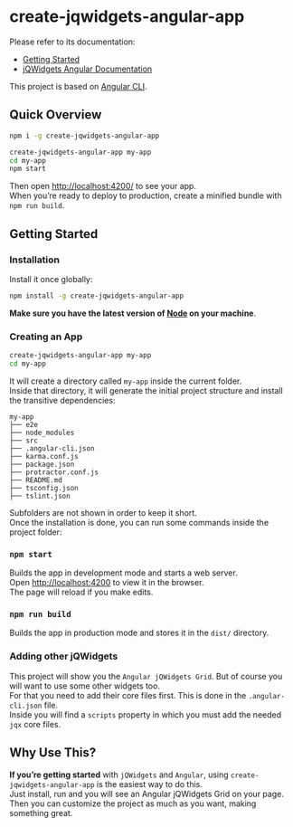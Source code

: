 # create-jqwidgets-angular-app
Please refer to its documentation:
  - [Getting Started](https://github.com/jqwidgets/create-jqwidgets-angular-app/blob/master/README.md#getting-started) 
  - [jQWidgets Angular Documentation](http://www.jqwidgets.com/angular-components-documentation/)

This project is based on [Angular CLI](https://cli.angular.io/).

## Quick Overview
```sh
npm i -g create-jqwidgets-angular-app 

create-jqwidgets-angular-app my-app
cd my-app
npm start
```

Then open [http://localhost:4200/](http://localhost:4200/) to see your app.<br>
When you’re ready to deploy to production, create a minified bundle with `npm run build`.

## Getting Started

### Installation

Install it once globally:

```sh
npm install -g create-jqwidgets-angular-app
```

**Make sure you have the latest version of [Node](https://nodejs.org/en/) on your machine**.

### Creating an App

```sh
create-jqwidgets-angular-app my-app
cd my-app
```

It will create a directory called `my-app` inside the current folder.<br>
Inside that directory, it will generate the initial project structure and install the transitive dependencies:

```
my-app
├── e2e
├── node_modules
├── src
├── .angular-cli.json
├── karma.conf.js
├── package.json
├── protractor.conf.js
├── README.md
├── tsconfig.json
├── tslint.json
```

Subfolders are not shown in order to keep it short.<br>
Once the installation is done, you can run some commands inside the project folder:

### `npm start`
Builds the app in development mode and starts a web server. <br />
Open [http://localhost:4200](http://localhost:4200) to view it in the browser. <br />
The page will reload if you make edits.

### `npm run build`
Builds the app in production mode and stores it in the `dist/` directory.

### Adding other jQWidgets

This project will show you the `Angular jQWidgets Grid`. But of course you will want to use some other widgets too. <br />
For that you need to add their core files first. This is done in the `.angular-cli.json` file. <br />
Inside you will find a `scripts` property in which you must add the needed `jqx` core files. 

## Why Use This?

**If you’re getting started** with `jQWidgets` and `Angular`, using `create-jqwidgets-angular-app` is the easiest way to do this.  <br />
Just install, run and you will see an Angular jQWidgets Grid on your page. <br />
Then you can customize the project as much as you want, making something great.
